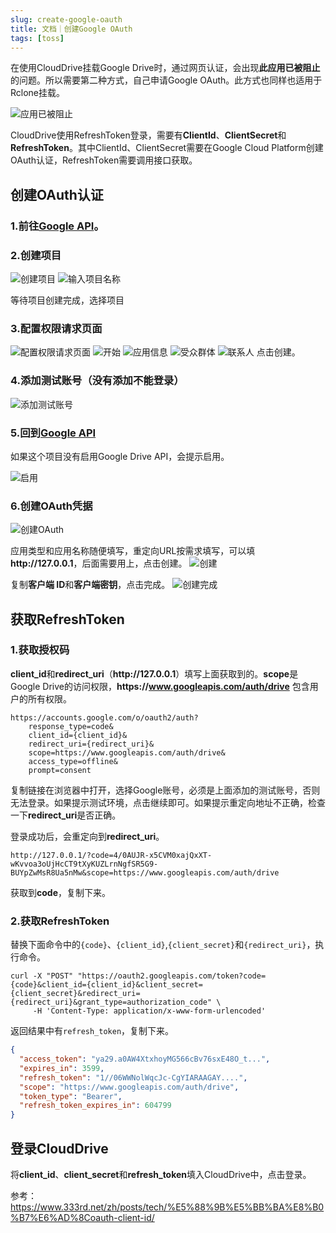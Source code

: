 ```yaml
---
slug: create-google-oauth
title: 文档｜创建Google OAuth
tags: [toss]
---
```


在使用CloudDrive挂载Google Drive时，通过网页认证，会出现**此应用已被阻止**的问题。所以需要第二种方式，自己申请Google OAuth。此方式也同样也适用于Rclone挂载。

<!-- truncate -->


![应用已被阻止](https://raw.pengpool.com/image/2025/05/4d714ae15283e21064083b6941b779b03905534c.png)

CloudDrive使用RefreshToken登录，需要有**ClientId**、**ClientSecret**和**RefreshToken**。其中ClientId、ClientSecret需要在Google Cloud Platform创建OAuth认证，RefreshToken需要调用接口获取。

## 创建OAuth认证
### 1.前往[Google API](https://console.cloud.google.com/apis/api/drive.googleapis.com/overview)。  

### 2.创建项目
![创建项目](https://raw.pengpool.com/image/2025/05/affa21abaad5b7cba4d69792e92c9f1465fd9d9e.png)
![输入项目名称](https://raw.pengpool.com/image/2025/05/ff2126111f9ca59a09c2ad9293d519ab30947bad.png)

等待项目创建完成，选择项目

### 3.配置权限请求页面
![配置权限请求页面](https://raw.pengpool.com/image/2025/05/2977c6d392a9f1e767af931eccea27789ca6cce5.png)
![开始](https://raw.pengpool.com/image/2025/05/4143c86656b8786b8119532c51c34a6f9c12370d.png)
![应用信息](https://raw.pengpool.com/image/2025/05/378cbd6d1a1e3ddacfe3e3f40cebfa9f684b644f.png)
![受众群体](https://raw.pengpool.com/image/2025/05/86030b58e1dc9e52fa2548ca0f20abaf5fce46d4.png)
![联系人](https://raw.pengpool.com/image/2025/05/b7b0bf1be598f760d872b4d601f44cb1e2b51906.png)
点击创建。



### 4.添加测试账号（没有添加不能登录）
![添加测试账号](https://raw.pengpool.com/image/2025/05/b2eb5a87abf7b024ba7c0da40da0037334e5678a.png)

### 5.回到[Google API](https://console.cloud.google.com/apis/api/drive.googleapis.com/overview)
如果这个项目没有启用Google Drive API，会提示启用。

![启用](https://raw.pengpool.com/image/2025/05/7ec602f376be1749847570c949a1bed42f865e54.png)

### 6.创建OAuth凭据
![创建OAuth](https://raw.pengpool.com/image/2025/05/360fda5bd0fbdccf250f8f4a6619a03eadde189e.png)

应用类型和应用名称随便填写，重定向URL按需求填写，可以填**http:\//127.0.0.1**，后面需要用上，点击创建。
![创建](https://raw.pengpool.com/image/2025/05/e86c9837051084e1a84f35b41f2a9833a04a50df.png)

复制**客户端 ID**和**客户端密钥**，点击完成。
![创建完成](https://raw.pengpool.com/image/2025/05/0684a4b59b717e0651010ef1f611af50c3684c3b.png)

## 获取RefreshToken

### 1.获取授权码

**client_id**和**redirect_uri**（**http:\//127.0.0.1**）填写上面获取到的。**scope**是Google Drive的访问权限，**https:\//www.googleapis.com/auth/drive** 包含用户的所有权限。
```shell
https://accounts.google.com/o/oauth2/auth?
    response_type=code&
    client_id={client_id}&
    redirect_uri={redirect_uri}&
    scope=https://www.googleapis.com/auth/drive&
    access_type=offline&
    prompt=consent
```

复制链接在浏览器中打开，选择Google账号，必须是上面添加的测试账号，否则无法登录。如果提示测试环境，点击继续即可。如果提示重定向地址不正确，检查一下**redirect_uri**是否正确。

登录成功后，会重定向到**redirect_uri**。
```
http://127.0.0.1/?code=4/0AUJR-x5CVM0xajQxXT-wKvvoa3oUjHcCT9tXyKUZLrnNgfSR5G9-BUYpZwMsR8Ua5nMw&scope=https://www.googleapis.com/auth/drive
```

获取到**code**，复制下来。

### 2.获取RefreshToken

替换下面命令中的```{code}```、```{client_id}```,```{client_secret}```和```{redirect_uri}```，执行命令。
```shell
curl -X "POST" "https://oauth2.googleapis.com/token?code={code}&client_id={client_id}&client_secret={client_secret}&redirect_uri={redirect_uri}&grant_type=authorization_code" \
     -H 'Content-Type: application/x-www-form-urlencoded'
```

返回结果中有```refresh_token```，复制下来。
```json
{
  "access_token": "ya29.a0AW4XtxhoyMG566cBv76sxE48O_t...",
  "expires_in": 3599,
  "refresh_token": "1//06WWNolWqcJc-CgYIARAAGAY....",
  "scope": "https://www.googleapis.com/auth/drive",
  "token_type": "Bearer",
  "refresh_token_expires_in": 604799
}
```

## 登录CloudDrive
将**client_id**、**client_secret**和**refresh_token**填入CloudDrive中，点击登录。


参考：
https://www.333rd.net/zh/posts/tech/%E5%88%9B%E5%BB%BA%E8%B0%B7%E6%AD%8Coauth-client-id/
